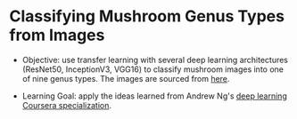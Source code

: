 # Classifying Mushroom Genus Types from Images

- Objective: use transfer learning with several deep learning architectures (ResNet50, InceptionV3, VGG16) to classify mushroom images into one of nine genus types. The images are sourced from [here](https://www.kaggle.com/maysee/mushrooms-classification-common-genuss-images).

- Learning Goal: apply the ideas learned from Andrew Ng's [deep learning Coursera specialization](https://www.coursera.org/specializations/deep-learning).